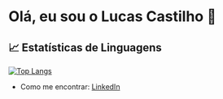 # Olá, eu sou o Lucas Castilho 👋

## 📈 Estatísticas de Linguagens
[![Top Langs](https://github-readme-stats.vercel.app/api/top-langs/?username=LucasCastilhoDev&langs_count=8&size_weight=0.5&count_weight=0.5&layout=donut&theme=radical)](https://github.com/anuraghazra/github-readme-stats)

-  Como me encontrar: [LinkedIn](https://www.linkedin.com/in/lucas-a-castilho/)
